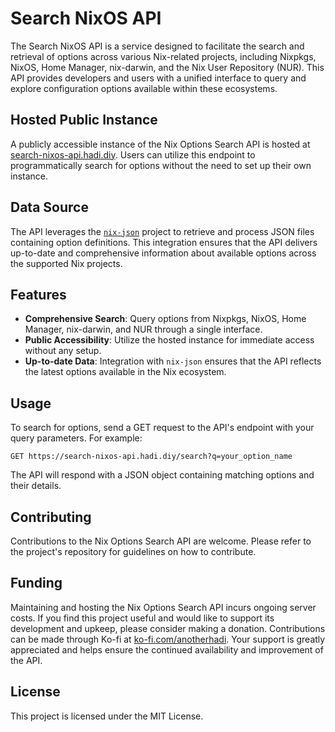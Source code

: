 # Search NixOS API

The Search NixOS API is a service designed to facilitate the search and retrieval of options across various Nix-related projects, including Nixpkgs, NixOS, Home Manager, nix-darwin, and the Nix User Repository (NUR). This API provides developers and users with a unified interface to query and explore configuration options available within these ecosystems.

## Hosted Public Instance

A publicly accessible instance of the Nix Options Search API is hosted at [search-nixos-api.hadi.diy](https://search-nixos-api.hadi.diy). Users can utilize this endpoint to programmatically search for options without the need to set up their own instance.

## Data Source

The API leverages the [`nix-json`](https://github.com/anotherhadi/nix-json) project to retrieve and process JSON files containing option definitions. This integration ensures that the API delivers up-to-date and comprehensive information about available options across the supported Nix projects.

## Features

- **Comprehensive Search**: Query options from Nixpkgs, NixOS, Home Manager, nix-darwin, and NUR through a single interface.
- **Public Accessibility**: Utilize the hosted instance for immediate access without any setup.
- **Up-to-date Data**: Integration with `nix-json` ensures that the API reflects the latest options available in the Nix ecosystem.

## Usage

To search for options, send a GET request to the API's endpoint with your query parameters. For example:

```
GET https://search-nixos-api.hadi.diy/search?q=your_option_name
```

The API will respond with a JSON object containing matching options and their details.

## Contributing

Contributions to the Nix Options Search API are welcome. Please refer to the project's repository for guidelines on how to contribute.

## Funding

Maintaining and hosting the Nix Options Search API incurs ongoing server costs. If you find this project useful and would like to support its development and upkeep, please consider making a donation. Contributions can be made through Ko-fi at [ko-fi.com/anotherhadi](https://ko-fi.com/anotherhadi). Your support is greatly appreciated and helps ensure the continued availability and improvement of the API.

## License

This project is licensed under the MIT License.
